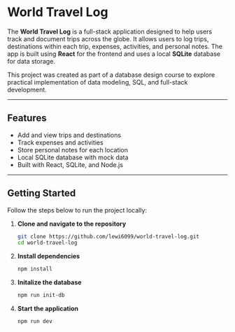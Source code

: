 # World Travel Log

The **World Travel Log** is a full-stack application designed to help users track and document trips across the globe. It allows users to log trips, destinations within each trip, expenses, activities, and personal notes. The app is built using **React** for the frontend and uses a local **SQLite** database for data storage.

This project was created as part of a database design course to explore practical implementation of data modeling, SQL, and full-stack development.

---

## Features

- Add and view trips and destinations
- Track expenses and activities
- Store personal notes for each location
- Local SQLite database with mock data
- Built with React, SQLite, and Node.js

---

## Getting Started

Follow the steps below to run the project locally:

1. **Clone and navigate to the repository**
   ```bash
   git clone https://github.com/lewi6099/world-travel-log.git
   cd world-travel-log
2. **Install dependencies**
   ```bash
   npm install
3. **Initalize the database**
   ```bash
   npm run init-db
4. **Start the application**
   ```bash
   npm run dev